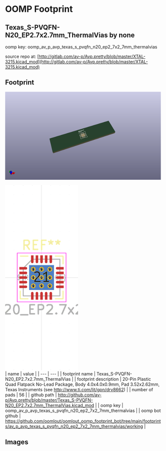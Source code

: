 # OOMP Footprint  
## Texas_S-PVQFN-N20_EP2.7x2.7mm_ThermalVias  by none  
  
oomp key: oomp_av_p_avp_texas_s_pvqfn_n20_ep2_7x2_7mm_thermalvias  
  
source repo at: [http://gitlab.com/av-p/Avp.pretty/blob/master/XTAL-3215.kicad_mod](http://gitlab.com/av-p/Avp.pretty/blob/master/XTAL-3215.kicad_mod)  
## Footprint  
  
[![working_kicad_pcb_3d.png](working_kicad_pcb_3d_600.png)](working_kicad_pcb_3d.png)  
  
[![working.png](working_600.png)](working.png)  
| name | value | 
| --- | --- | 
| footprint name | Texas_S-PVQFN-N20_EP2.7x2.7mm_ThermalVias | 
| footprint description | 20-Pin Plastic Quad Flatpack No-Lead Package, Body 4.0x4.0x0.9mm, Pad 3.52x2.62mm, Texas Instruments (see http://www.ti.com/lit/gpn/drv8662) | 
| number of pads | 56 | 
| github path | http://github.com/av-p/Avp.pretty/blob/master/Texas_S-PVQFN-N20_EP2.7x2.7mm_ThermalVias.kicad_mod | 
| oomp key | oomp_av_p_avp_texas_s_pvqfn_n20_ep2_7x2_7mm_thermalvias | 
| oomp bot github | https://github.com/oomlout/oomlout_oomp_footprint_bot/tree/main/footprints/av_p_avp_texas_s_pvqfn_n20_ep2_7x2_7mm_thermalvias/working | 
## Images  
